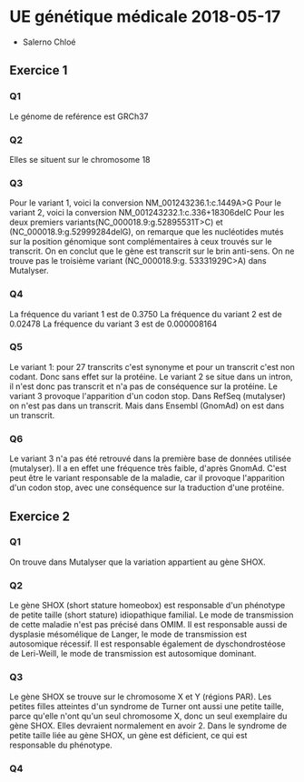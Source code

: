 # UE génétique médicale 2018-05-17
* Salerno Chloé
## Exercice 1
### Q1
Le génome de reférence est GRCh37
### Q2 
Elles se situent sur le chromosome 18
### Q3 
Pour le variant 1, voici la conversion NM_001243236.1:c.1449A>G
Pour le variant 2, voici la conversion NM_001243232.1:c.336+18306delC
Pour les deux premiers variants(NC_000018.9:g.52895531T>C) et (NC_000018.9:g.52999284delG), on remarque que les nucléotides mutés sur la position génomique sont complémentaires à ceux trouvés sur le transcrit. On en conclut que le gène est transcrit sur le brin anti-sens.
On ne trouve pas le troisième variant (NC_000018.9:g. 53331929C>A) dans Mutalyser.
### Q4
La fréquence du variant 1 est de 0.3750
La fréquence du variant 2 est de 0.02478
La fréquence du variant 3 est de 0.000008164
### Q5
Le variant 1: pour 27 transcrits c'est synonyme et pour un transcrit c'est non codant. Donc sans effet sur la protéine.
Le variant 2 se situe dans un intron, il n'est donc pas transcrit et n'a pas de conséquence sur la protéine.
Le variant 3 provoque l'apparition d'un codon stop. Dans RefSeq (mutalyser) on n'est pas dans un transcrit. Mais dans Ensembl (GnomAd) on est dans un transcrit.
### Q6
Le variant 3 n'a pas été retrouvé dans la première base de données utilisée (mutalyser). Il a en effet une fréquence très faible, d'après GnomAd. C'est peut être le variant responsable de la maladie, car il provoque l'apparition d'un codon stop, avec une conséquence sur la traduction d'une protéine.
## Exercice 2
### Q1
On trouve dans Mutalyser que la variation appartient au gène SHOX.
### Q2
Le gène SHOX (short stature homeobox) est responsable d'un phénotype de petite taille (short stature) idiopathique familial. Le mode de transmission de cette maladie n'est pas précisé dans OMIM.
Il est responsable aussi de dysplasie mésomélique de Langer, le mode de transmission est autosomique récessif.
Il est responsable également de dyschondrostéose de Leri-Weill, le mode de transmission est autosomique dominant.
### Q3
Le gène SHOX se trouve sur le chromosome X et Y (régions PAR).
Les petites filles atteintes d'un syndrome de Turner ont aussi une petite taille, parce qu'elle n'ont qu'un seul chromosome X, donc un seul exemplaire du gène SHOX. Elles devraient normalement en avoir 2. 
Dans le syndrome de petite taille liée au gène SHOX, un gène est déficient, ce qui est responsable du phénotype.
### Q4

